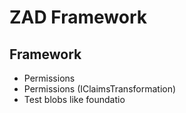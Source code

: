 ﻿# ZAD Framework

## Framework

- Permissions
- Permissions (IClaimsTransformation)
- Test blobs like foundatio
  
